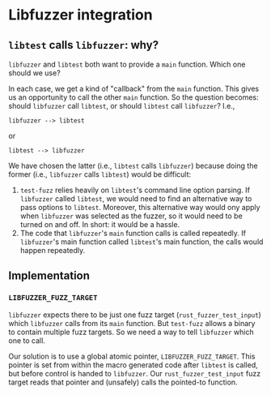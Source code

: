 # Libfuzzer integration

## `libtest` calls `libfuzzer`: why?

`libfuzzer` and `libtest` both want to provide a `main` function. Which one should we use?

In each case, we get a kind of "callback" from the `main` function. This gives us an opportunity to call the other `main` function. So the question becomes: should `libfuzzer` call `libtest`, or should `libtest` call `libfuzzer`? I.e.,

```
libfuzzer --> libtest
```

or

```
libtest --> libfuzzer
```

We have chosen the latter (i.e., `libtest` calls `libfuzzer`) because doing the former (i.e., `libfuzzer` calls `libtest`) would be difficult:

1. `test-fuzz` relies heavily on `libtest`'s command line option parsing. If `libfuzzer` called `libtest`, we would need to find an alternative way to pass options to `libtest`. Moreover, this alternative way would ony apply when `libfuzzer` was selected as the fuzzer, so it would need to be turned on and off. In short: it would be a hassle.
2. The code that `libfuzzer`'s `main` function calls is called repeatedly. If `libfuzzer`'s main function called `libtest`'s main function, the calls would happen repeatedly.

## Implementation

### `LIBFUZZER_FUZZ_TARGET`

`libfuzzer` expects there to be just one fuzz target (`rust_fuzzer_test_input`) which `libfuzzer` calls from its `main` function. But `test-fuzz` allows a binary to contain multiple fuzz targets. So we need a way to tell `libfuzzer` which one to call.

Our solution is to use a global atomic pointer, `LIBFUZZER_FUZZ_TARGET`. This pointer is set from within the macro generated code after `libtest` is called, but before control is handed to `libfuzzer`. Our `rust_fuzzer_test_input` fuzz target reads that pointer and (unsafely) calls the pointed-to function.
